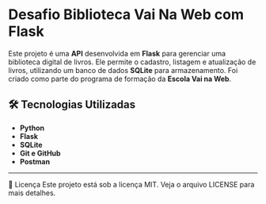 # Desafio Biblioteca Vai Na Web com Flask

Este projeto é uma **API** desenvolvida em **Flask** para gerenciar uma biblioteca digital de livros. Ele permite o cadastro, listagem e atualização de livros, utilizando um banco de dados **SQLite** para armazenamento.
Foi criado como parte do programa de formação da **Escola Vai na Web**.


## 🛠️ Tecnologias Utilizadas

- **Python**
- **Flask**
- **SQLite**
- **Git e GitHub**
- **Postman**

---

📄 Licença
Este projeto está sob a licença MIT. Veja o arquivo LICENSE para mais detalhes.
